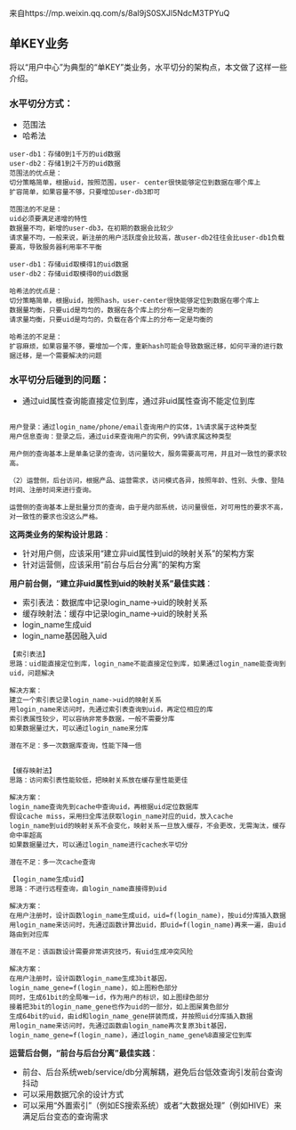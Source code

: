来自https://mp.weixin.qq.com/s/8aI9jS0SXJl5NdcM3TPYuQ

## 单KEY业务

将以“用户中心”为典型的“单KEY”类业务，水平切分的架构点，本文做了这样一些介绍。



### **水平切分方式**：

- 范围法
- 哈希法

```
user-db1：存储0到1千万的uid数据
user-db2：存储1到2千万的uid数据
范围法的优点是：
切分策略简单，根据uid，按照范围，user- center很快能够定位到数据在哪个库上
扩容简单，如果容量不够，只要增加user-db3即可

范围法的不足是：
uid必须要满足递增的特性
数据量不均，新增的user-db3，在初期的数据会比较少
请求量不均，一般来说，新注册的用户活跃度会比较高，故user-db2往往会比user-db1负载要高，导致服务器利用率不平衡
```

```
user-db1：存储uid取模得1的uid数据
user-db2：存储uid取模得0的uid数据
 
哈希法的优点是：
切分策略简单，根据uid，按照hash，user-center很快能够定位到数据在哪个库上
数据量均衡，只要uid是均匀的，数据在各个库上的分布一定是均衡的
请求量均衡，只要uid是均匀的，负载在各个库上的分布一定是均衡的

哈希法的不足是：
扩容麻烦，如果容量不够，要增加一个库，重新hash可能会导致数据迁移，如何平滑的进行数据迁移，是一个需要解决的问题
```

### 水平切分后碰到的问题：

- 通过uid属性查询能直接定位到库，通过非uid属性查询不能定位到库

```

用户登录：通过login_name/phone/email查询用户的实体，1%请求属于这种类型
用户信息查询：登录之后，通过uid来查询用户的实例，99%请求属这种类型

用户侧的查询基本上是单条记录的查询，访问量较大，服务需要高可用，并且对一致性的要求较高。
 
（2）运营侧，后台访问，根据产品、运营需求，访问模式各异，按照年龄、性别、头像、登陆时间、注册时间来进行查询。

运营侧的查询基本上是批量分页的查询，由于是内部系统，访问量很低，对可用性的要求不高，对一致性的要求也没这么严格。
```

 

**这两类业务的架构设计思路**：

- 针对用户侧，应该采用“建立非uid属性到uid的映射关系”的架构方案
- 针对运营侧，应该采用“前台与后台分离”的架构方案

 

**用户前台侧，“建立非uid属性到uid的映射关系”最佳实践**：

- 索引表法：数据库中记录login_name->uid的映射关系
- 缓存映射法：缓存中记录login_name->uid的映射关系
- login_name生成uid
- login_name基因融入uid

 

```
【索引表法】
思路：uid能直接定位到库，login_name不能直接定位到库，如果通过login_name能查询到uid，问题解决

解决方案：
建立一个索引表记录login_name->uid的映射关系
用login_name来访问时，先通过索引表查询到uid，再定位相应的库
索引表属性较少，可以容纳非常多数据，一般不需要分库
如果数据量过大，可以通过login_name来分库

潜在不足：多一次数据库查询，性能下降一倍
```



```
 
【缓存映射法】
思路：访问索引表性能较低，把映射关系放在缓存里性能更佳

解决方案：
login_name查询先到cache中查询uid，再根据uid定位数据库
假设cache miss，采用扫全库法获取login_name对应的uid，放入cache
login_name到uid的映射关系不会变化，映射关系一旦放入缓存，不会更改，无需淘汰，缓存命中率超高
如果数据量过大，可以通过login_name进行cache水平切分

潜在不足：多一次cache查询
```

```
【login_name生成uid】
思路：不进行远程查询，由login_name直接得到uid

解决方案：
在用户注册时，设计函数login_name生成uid，uid=f(login_name)，按uid分库插入数据
用login_name来访问时，先通过函数计算出uid，即uid=f(login_name)再来一遍，由uid路由到对应库

潜在不足：该函数设计需要非常讲究技巧，有uid生成冲突风险
```

```
解决方案：
在用户注册时，设计函数login_name生成3bit基因，login_name_gene=f(login_name)，如上图粉色部分
同时，生成61bit的全局唯一id，作为用户的标识，如上图绿色部分
接着把3bit的login_name_gene也作为uid的一部分，如上图屎黄色部分
生成64bit的uid，由id和login_name_gene拼装而成，并按照uid分库插入数据
用login_name来访问时，先通过函数由login_name再次复原3bit基因，login_name_gene=f(login_name)，通过login_name_gene%8直接定位到库
```

**运营后台侧，“前台与后台分离”最佳实践**：

- 前台、后台系统web/service/db分离解耦，避免后台低效查询引发前台查询抖动
- 可以采用数据冗余的设计方式
- 可以采用“外置索引”（例如ES搜索系统）或者“大数据处理”（例如HIVE）来满足后台变态的查询需求
